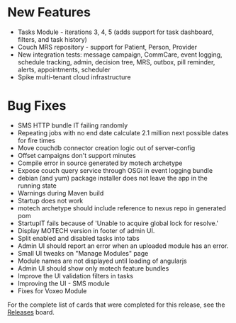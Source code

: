 # New Features #
  * Tasks Module - iterations 3, 4, 5 (adds support for task dashboard, filters, and task history)
  * Couch MRS repository - support for Patient, Person, Provider
  * New integration tests: message campaign, CommCare, event logging, schedule tracking, admin, decision tree, MRS, outbox, pill reminder, alerts, appointments, scheduler
  * Spike multi-tenant cloud infrastructure


# Bug Fixes #
  * SMS HTTP bundle IT failing randomly
  * Repeating jobs with no end date calculate 2.1 million next possible dates for fire times
  * Move couchdb connector creation logic out of server-config
  * Offset campaigns don't support minutes
  * Compile error in source generated by motech archetype
  * Expose couch query service through OSGi in event logging bundle
  * debian (and yum) package installer does not leave the app in the running state
  * Warnings during Maven build
  * Startup does not work
  * motech archetype should include reference to nexus repo in generated pom
  * StartupIT fails because of 'Unable to acquire global lock for resolve.'
  * Display MOTECH version in footer of admin UI.
  * Split enabled and disabled tasks into tabs
  * Admin UI should report an error when an uploaded module has an error.
  * Small UI tweaks on "Manage Modules" page
  * Module names are not displayed until loading of angularjs
  * Admin UI should show only motech feature bundles
  * Improve the UI validation filters in tasks
  * Improving the UI - SMS module
  * Fixes for Voxeo Module

For the complete list of cards that were completed for this release, see the [Releases](https://trello.com/board/releases/5087292416df848e4c001c88) board.